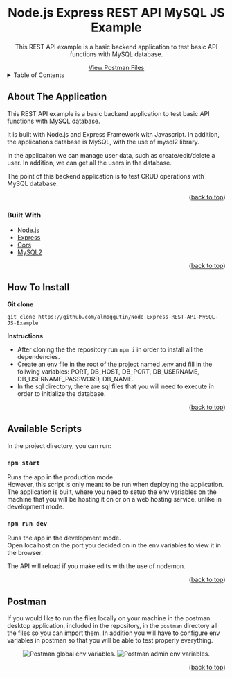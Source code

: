 <div id="top"></div>

<h1 align="center">Node.js Express REST API MySQL JS Example</h1>

<div align="center">
  <p align="center">
    This REST API example is a basic backend application to test basic API functions with MySQL database.
  </p>
  <a href="https://www.postman.com/workspace/node-js-express-mysql-rest-api-example/overview">View Postman Files</a>
</div>

<!-- TABLE OF CONTENTS -->
<details>
  <summary>Table of Contents</summary>
  <ol>
    <li>
      <a href="#about-the-application">About The Application</a>
      <ul>
        <li><a href="#built-with">Built With</a></li>
      </ul>
    </li>
    <li><a href="#how-to-install">How To Install</a></li>
    <li><a href="#available-scripts">Available Scripts</a></li>
    <li><a href="#postman">Postman</a></li>
  </ol>
</details>

<!-- ABOUT THE APPLICATION -->

## About The Application

This REST API example is a basic backend application to test basic API functions with MySQL database.

It is built with Node.js and Express Framework with Javascript. In addition, the applications database is MySQL, with the use of mysql2 library.

In the applicaiton we can manage user data, such as create/edit/delete a user. In addition, we can get all the users in the database.

The point of this backend application is to test CRUD operations with MySQL database.

<p align="right">(<a href="#top">back to top</a>)</p>

### Built With

-   [Node.js](https://nodejs.org/en/)
-   [Express](https://expressjs.com/)
-   [Cors](https://www.npmjs.com/package/cors)
-   [MySQL2](https://www.npmjs.com/package/mysql2)

<p align="right">(<a href="#top">back to top</a>)</p>

<!-- INSTALLATION INSTRUCTIONS -->

## How To Install

**Git clone**

```
git clone https://github.com/almoggutin/Node-Express-REST-API-MySQL-JS-Example
```

**Instructions**

-   After cloning the the repository run `npm i` in order to install all the dependencies.
-   Create an env file in the root of the project named .env and fill in the follwing variables: PORT, DB_HOST, DB_PORT, DB_USERNAME, DB_USERNAME_PASSWORD, DB_NAME.
-   In the sql directory, there are sql files that you will need to execute in order to initialize the database.

<p align="right">(<a href="#top">back to top</a>)</p>

<!--  AVAILABLE SCRIPTS -->

## Available Scripts

In the project directory, you can run:

### `npm start`

Runs the app in the production mode.\
However, this script is only meant to be run when deploying the application. The application is built, where you need to setup the env variables on the machine that you will be hosting it on or on a web hosting service, unlike in development mode.

### `npm run dev`

Runs the app in the development mode.\
Open localhost on the port you decided on in the env variables to view it in the browser.

The API will reload if you make edits with the use of nodemon.

<p align="right">(<a href="#top">back to top</a>)</p>

<!-- POSTMAN -->

## Postman

If you would like to run the files locally on your machine in the postman desktop application, included in the repository, in the `postman` directory all the files so you can import them. In addition you will have to configure env variables in postman so that you will be able to test properly everything.

<div align="center">
  <img src="./assets/postman/postman-global-env-variables.png" alt="Postman global env variables."/>
  <img src="./assets/postman/postman-jobs-env-variables.png" alt="Postman admin env variables."/>
</div>

<p align="right">(<a href="#top">back to top</a>)</p>
